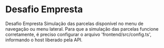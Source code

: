 # Desafio Empresta
Desafio Empresta
Simulação das parcelas disponível no menu de navegação ou menu lateral.
Para que a simulação das parcelas funcione corretamente, é preciso configurar o arquivo 'frontend/src/config.ts', informando o host liberado pela API.
